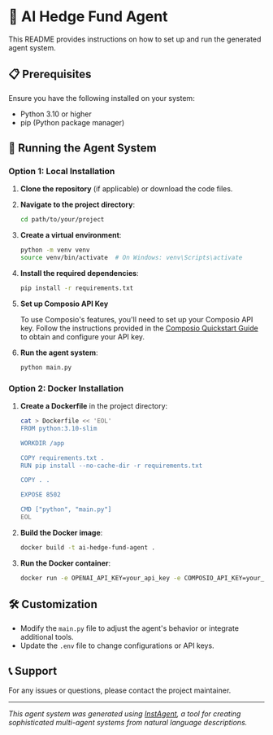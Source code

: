 # 🤖 AI Hedge Fund Agent

This README provides instructions on how to set up and run the generated agent system.

## 📋 Prerequisites

Ensure you have the following installed on your system:

- Python 3.10 or higher
- pip (Python package manager)


## 🚀 Running the Agent System


### Option 1: Local Installation

1. **Clone the repository** (if applicable) or download the code files.

2. **Navigate to the project directory**:
   ```bash
   cd path/to/your/project
   ```

3. **Create a virtual environment**:
   ```bash
   python -m venv venv
   source venv/bin/activate  # On Windows: venv\Scripts\activate
   ```

4. **Install the required dependencies**:
   ```bash
   pip install -r requirements.txt
   ```

5. **Set up Composio API Key**

   To use Composio's features, you'll need to set up your Composio API key. Follow the instructions provided in the <a href="https://docs.composio.dev/getting-started/quickstart" target="_blank">Composio Quickstart Guide</a> to obtain and configure your API key.

6. **Run the agent system**:
   ```bash
   python main.py
   ```

### Option 2: Docker Installation

1. **Create a Dockerfile** in the project directory:
   ```bash
   cat > Dockerfile << 'EOL'
   FROM python:3.10-slim

   WORKDIR /app

   COPY requirements.txt .
   RUN pip install --no-cache-dir -r requirements.txt

   COPY . .

   EXPOSE 8502

   CMD ["python", "main.py"]
   EOL
   ```

2. **Build the Docker image**:
   ```bash
   docker build -t ai-hedge-fund-agent .
   ```

3. **Run the Docker container**:
   ```bash
   docker run -e OPENAI_API_KEY=your_api_key -e COMPOSIO_API_KEY=your_composio_key ai-hedge-fund-agent
   ```

## 🛠️ Customization

- Modify the `main.py` file to adjust the agent's behavior or integrate additional tools.
- Update the `.env` file to change configurations or API keys.

## 📞 Support

For any issues or questions, please contact the project maintainer.

---

*This agent system was generated using [InstAgent](https://github.com/akhil-bot/InstAgent), a tool for creating sophisticated multi-agent systems from natural language descriptions.*
